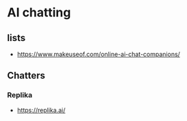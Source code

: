 # AI chatting

## lists

* https://www.makeuseof.com/online-ai-chat-companions/

## Chatters

### Replika

* https://replika.ai/
